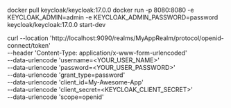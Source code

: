 docker pull keycloak/keycloak:17.0.0
docker run -p 8080:8080 -e KEYCLOAK_ADMIN=admin -e KEYCLOAK_ADMIN_PASSWORD=password keycloak/keycloak:17.0.0  start-dev


curl --location 'http://localhost:9090/realms/MyAppRealm/protocol/openid-connect/token' \
--header 'Content-Type: application/x-www-form-urlencoded' \
--data-urlencode 'username=<YOUR_USER_NAME>' \
--data-urlencode 'password=<YOUR_USER_PASSWORD>' \
--data-urlencode 'grant_type=password' \
--data-urlencode 'client_id=My-Awesome-App' \
--data-urlencode 'client_secret=<KEYCLOAK_CLIENT_SECRET>' \
--data-urlencode 'scope=openid'